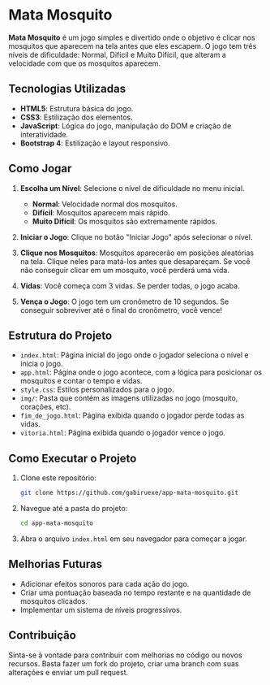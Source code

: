 # Mata Mosquito

**Mata Mosquito** é um jogo simples e divertido onde o objetivo é clicar nos mosquitos que aparecem na tela antes que eles escapem. O jogo tem três níveis de dificuldade: Normal, Difícil e Muito Difícil, que alteram a velocidade com que os mosquitos aparecem.

## Tecnologias Utilizadas

- **HTML5**: Estrutura básica do jogo.
- **CSS3**: Estilização dos elementos.
- **JavaScript**: Lógica do jogo, manipulação do DOM e criação de interatividade.
- **Bootstrap 4**: Estilização e layout responsivo.

## Como Jogar

1. **Escolha um Nível**: Selecione o nível de dificuldade no menu inicial.
   - **Normal**: Velocidade normal dos mosquitos.
   - **Difícil**: Mosquitos aparecem mais rápido.
   - **Muito Difícil**: Os mosquitos são extremamente rápidos.

2. **Iniciar o Jogo**: Clique no botão "Iniciar Jogo" após selecionar o nível.

3. **Clique nos Mosquitos**: Mosquitos aparecerão em posições aleatórias na tela. Clique neles para matá-los antes que desapareçam. Se você não conseguir clicar em um mosquito, você perderá uma vida.

4. **Vidas**: Você começa com 3 vidas. Se perder todas, o jogo acaba.

5. **Vença o Jogo**: O jogo tem um cronômetro de 10 segundos. Se conseguir sobreviver até o final do cronômetro, você vence!

## Estrutura do Projeto

- `index.html`: Página inicial do jogo onde o jogador seleciona o nível e inicia o jogo.
- `app.html`: Página onde o jogo acontece, com a lógica para posicionar os mosquitos e contar o tempo e vidas.
- `style.css`: Estilos personalizados para o jogo.
- `img/`: Pasta que contém as imagens utilizadas no jogo (mosquito, corações, etc).
- `fim_de_jogo.html`: Página exibida quando o jogador perde todas as vidas.
- `vitoria.html`: Página exibida quando o jogador vence o jogo.

## Como Executar o Projeto

1. Clone este repositório:
    ```bash
    git clone https://github.com/gabiruexe/app-mata-mosquito.git
    ```

2. Navegue até a pasta do projeto:
    ```bash
    cd app-mata-mosquito
    ```

3. Abra o arquivo `index.html` em seu navegador para começar a jogar.

## Melhorias Futuras

- Adicionar efeitos sonoros para cada ação do jogo.
- Criar uma pontuação baseada no tempo restante e na quantidade de mosquitos clicados.
- Implementar um sistema de níveis progressivos.

## Contribuição

Sinta-se à vontade para contribuir com melhorias no código ou novos recursos. Basta fazer um fork do projeto, criar uma branch com suas alterações e enviar um pull request.
